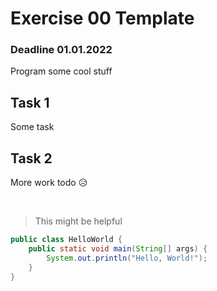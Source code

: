 # Exercise 00 Template 
### Deadline 01.01.2022

Program some cool stuff

## Task 1
Some task

## Task 2
More work todo 😥

<br>

> This might be helpful

~~~java
public class HelloWorld {
    public static void main(String[] args) {
        System.out.println("Hello, World!"); 
    }
}
~~~
